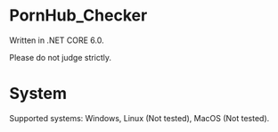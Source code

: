 # PornHub_Checker
Written in .NET CORE 6.0.

Please do not judge strictly.

# System
Supported systems: Windows, Linux (Not tested), MacOS (Not tested).
